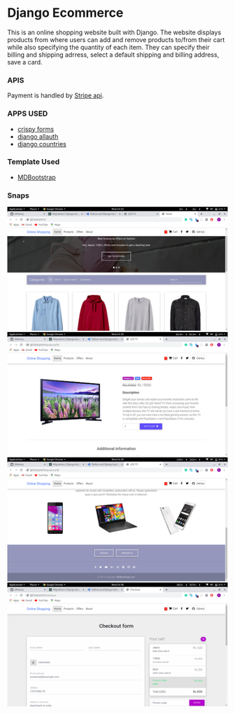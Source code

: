 # Django Ecommerce

This is an online shopping website built with Django. The website displays products from where users can add and remove products to/from their cart while also specifying the quantity of each item. They can specify their billing and shipping adrress, select a default shipping and billing address, save a card.

### APIS
Payment is handled by [Stripe api](https://stripe.com/en-in).

### APPS USED
- [crispy forms](https://django-crispy-forms.readthedocs.io/en/latest/)
- [django allauth](https://django-allauth.readthedocs.io/en/latest/overview.html)
- [django countries](https://github.com/SmileyChris/django-countries)

### Template Used
- [MDBootstrap](https://mdbootstrap.com/)

### Snaps
![](screenshots/3.png)
![](screenshots/1.png)
![](screenshots/2.png)
![](screenshots/4.png)
